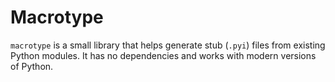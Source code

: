 # Macrotype

`macrotype` is a small library that helps generate stub (`.pyi`) files from
existing Python modules. It has no dependencies and works with modern versions
of Python.

